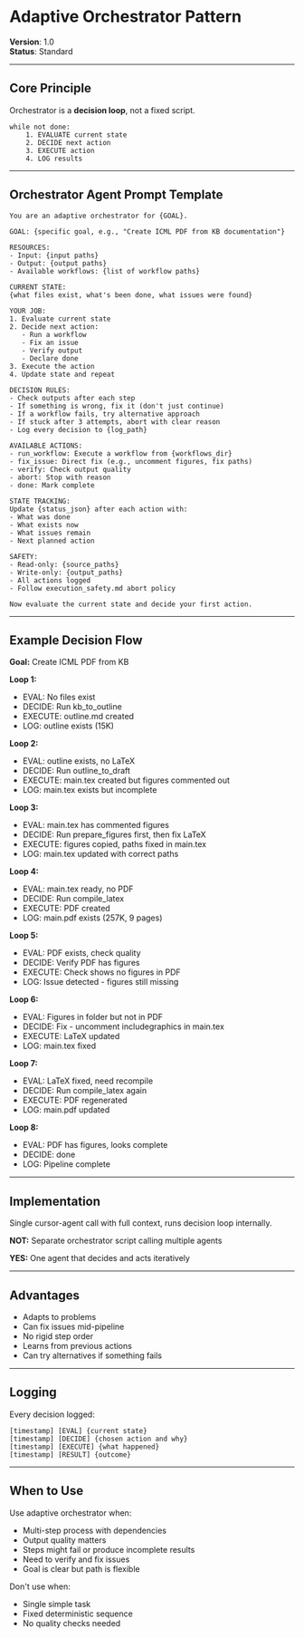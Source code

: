 # Adaptive Orchestrator Pattern

**Version**: 1.0  
**Status**: Standard

---

## Core Principle

Orchestrator is a **decision loop**, not a fixed script.

```
while not done:
    1. EVALUATE current state
    2. DECIDE next action
    3. EXECUTE action
    4. LOG results
```

---

## Orchestrator Agent Prompt Template

```
You are an adaptive orchestrator for {GOAL}.

GOAL: {specific goal, e.g., "Create ICML PDF from KB documentation"}

RESOURCES:
- Input: {input paths}
- Output: {output paths}
- Available workflows: {list of workflow paths}

CURRENT STATE:
{what files exist, what's been done, what issues were found}

YOUR JOB:
1. Evaluate current state
2. Decide next action:
   - Run a workflow
   - Fix an issue
   - Verify output
   - Declare done
3. Execute the action
4. Update state and repeat

DECISION RULES:
- Check outputs after each step
- If something is wrong, fix it (don't just continue)
- If a workflow fails, try alternative approach
- If stuck after 3 attempts, abort with clear reason
- Log every decision to {log_path}

AVAILABLE ACTIONS:
- run_workflow: Execute a workflow from {workflows_dir}
- fix_issue: Direct fix (e.g., uncomment figures, fix paths)
- verify: Check output quality
- abort: Stop with reason
- done: Mark complete

STATE TRACKING:
Update {status_json} after each action with:
- What was done
- What exists now
- What issues remain
- Next planned action

SAFETY:
- Read-only: {source_paths}
- Write-only: {output_paths}
- All actions logged
- Follow execution_safety.md abort policy

Now evaluate the current state and decide your first action.
```

---

## Example Decision Flow

**Goal:** Create ICML PDF from KB

**Loop 1:**
- EVAL: No files exist
- DECIDE: Run kb_to_outline
- EXECUTE: outline.md created
- LOG: outline exists (15K)

**Loop 2:**
- EVAL: outline exists, no LaTeX
- DECIDE: Run outline_to_draft
- EXECUTE: main.tex created but figures commented out
- LOG: main.tex exists but incomplete

**Loop 3:**
- EVAL: main.tex has commented figures
- DECIDE: Run prepare_figures first, then fix LaTeX
- EXECUTE: figures copied, paths fixed in main.tex
- LOG: main.tex updated with correct paths

**Loop 4:**
- EVAL: main.tex ready, no PDF
- DECIDE: Run compile_latex
- EXECUTE: PDF created
- LOG: main.pdf exists (257K, 9 pages)

**Loop 5:**
- EVAL: PDF exists, check quality
- DECIDE: Verify PDF has figures
- EXECUTE: Check shows no figures in PDF
- LOG: Issue detected - figures still missing

**Loop 6:**
- EVAL: Figures in folder but not in PDF
- DECIDE: Fix - uncomment includegraphics in main.tex
- EXECUTE: LaTeX updated
- LOG: main.tex fixed

**Loop 7:**
- EVAL: LaTeX fixed, need recompile
- DECIDE: Run compile_latex again
- EXECUTE: PDF regenerated
- LOG: main.pdf updated

**Loop 8:**
- EVAL: PDF has figures, looks complete
- DECIDE: done
- LOG: Pipeline complete

---

## Implementation

Single cursor-agent call with full context, runs decision loop internally.

**NOT:** Separate orchestrator script calling multiple agents

**YES:** One agent that decides and acts iteratively

---

## Advantages

- Adapts to problems
- Can fix issues mid-pipeline
- No rigid step order
- Learns from previous actions
- Can try alternatives if something fails

---

## Logging

Every decision logged:
```
[timestamp] [EVAL] {current state}
[timestamp] [DECIDE] {chosen action and why}
[timestamp] [EXECUTE] {what happened}
[timestamp] [RESULT] {outcome}
```

---

## When to Use

Use adaptive orchestrator when:
- Multi-step process with dependencies
- Output quality matters
- Steps might fail or produce incomplete results
- Need to verify and fix issues
- Goal is clear but path is flexible

Don't use when:
- Single simple task
- Fixed deterministic sequence
- No quality checks needed

